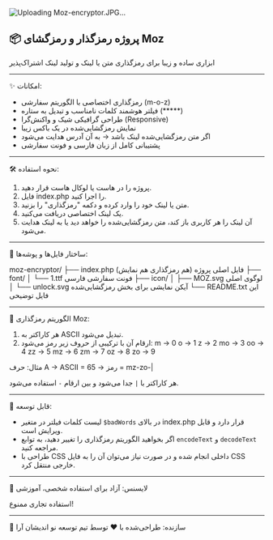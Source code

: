 
![Uploading Moz-encryptor.JPG…]()



📦 پروژه رمزگذار و رمزگشای Moz
-------------------------------
ابزاری ساده و زیبا برای رمزگذاری متن یا لینک و تولید لینک اشتراک‌پذیر

-------------------------------
✨ امکانات:
- رمزگذاری اختصاصی با الگوریتم سفارشی (m-o-z)
- فیلتر هوشمند کلمات نامناسب و تبدیل به ستاره (*****)
- طراحی گرافیکی شیک و واکنش‌گرا (Responsive)
- نمایش رمزگشایی‌شده در یک باکس زیبا
- اگر متن رمزگشایی‌شده لینک باشد → به آن آدرس هدایت می‌شود
- پشتیبانی کامل از زبان فارسی و فونت سفارشی

-------------------------------
🛠️ نحوه استفاده:
1. پروژه را در هاست یا لوکال‌ هاست قرار دهید.
2. فایل index.php را اجرا کنید.
3. متن یا لینک خود را وارد کرده و دکمه "رمزگذاری" را بزنید.
4. یک لینک اختصاصی دریافت می‌کنید.
5. آن لینک را هر کاربری باز کند، متن رمزگشایی‌شده را خواهد دید یا به لینک هدایت می‌شود.

-------------------------------
📁 ساختار فایل‌ها و پوشه‌ها:

moz-encryptor/
├── index.php              فایل اصلی پروژه (هم رمزگذاری هم نمایش)
├── font/
│   └── 1.ttf              فونت سفارشی فارسی
├── icon/
│   ├── MOZ.svg           لوگوی اصلی
│   └── unlock.svg        آیکن نمایشی برای بخش رمزگشایی‌شده
└── README.txt            این فایل توضیحی

-------------------------------
🔐 الگوریتم رمزگذاری Moz:
1. هر کاراکتر به ASCII تبدیل می‌شود.
2. ارقام آن با ترکیبی از حروف زیر رمز می‌شود:
   m → 0
   o → 1
   z → 2
   mo → 3
   oo → 4
   zz → 5
   mz → 6
   zm → 7
   oz → 8
   zo → 9

مثال:
حرف A → ASCII = 65 → رمز = mz-zo-|

هر کاراکتر با `|` جدا می‌شود و بین ارقام `-` استفاده می‌شود.

-------------------------------
🧪 قابل توسعه:
- لیست کلمات فیلتر در متغیر `$badWords` در بالای index.php قرار دارد و قابل ویرایش است.
- اگر بخواهید الگوریتم رمزگذاری را تغییر دهید، به توابع `encodeText` و `decodeText` مراجعه کنید.
- طراحی با CSS داخلی انجام شده و در صورت نیاز می‌توان آن را به فایل CSS خارجی منتقل کرد.

-------------------------------
📝 لایسنس:
 آزاد برای استفاده شخصی، آموزشی

 استفاده تجاری ممنوع!

-------------------------------
👤 سازنده:
طراحی‌شده با ❤️ توسط تیم توسعه نو اندیشان آرا

